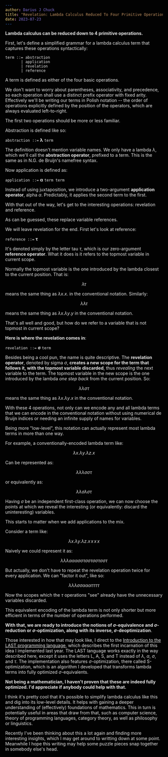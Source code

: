 ```yaml
---
author: Darius J Chuck
title: "Revelation: Lambda Calculus Reduced To Four Primitive Operations"
date: 2023-07-23
---
```


<style>
@media screen {
  html {
    /* todo: use for publishing a dark-mode draft: */
    filter: invert(1);
    font-size: 18pt;
  }
}
</style>

**Lambda calculus can be reduced down to 4 primitive operations.**

First, let's define a simplified grammar for a lambda calculus term that captures these operations syntactically:

```
term ::= abstraction
       | application
       | revelation
       | reference
```

A term is defined as either of the four basic operations.

We don't want to worry about parentheses, associativity, and precedence, so each operation shall use a distinct prefix operator with fixed arity. Effectively we'll be writing our terms in Polish notation -- the order of operations explicitly defined by the position of the operators, which are always evaluated left-to-right.

The first two operations should be more or less familiar. 

Abstraction is defined like so:

`abstraction ::=` $\boldsymbol{\lambda}$ `term`

The definition doesn't mention variable names. We only have a lambda $\lambda$, which we'll call the **abstraction operator**, prefixed to a term. This is the same as in N.G. de Bruijn's namefree syntax.

Now application is defined as:

`application ::=` $\boldsymbol{\alpha}$ `term term`

Instead of using juxtaposition, we introduce a two-argument **application operator**, alpha $\alpha$. Predictably, it applies the second term to the first.

With that out of the way, let's get to the interesting operations: revelation and reference.

As can be guessed, these replace variable references.

We will leave revelation for the end. First let's look at reference:

`reference ::=` $\boldsymbol{\tau}$

It's denoted simply by the letter tau $\tau$, which is our zero-argument **reference operator**. What it does is it refers to the topmost variable in current scope. 

Normally the topmost variable is the one introduced by the lambda closest to the current position. That is:

$$
\lambda \tau
$$

means the same thing as $\lambda x.x$. in the conventional notation. Similarly:

$$
\lambda \lambda \tau
$$

means the same thing as $\lambda x.\lambda y.y$ in the conventional notation.

That's all well and good, but how do we refer to a variable that is not topmost in current scope?

**Here is where the revelation comes in**:

`revelation ::=` $\boldsymbol{\sigma}$ `term`

Besides being a cool pun, the name is quite descriptive. The **revelation operator**, denoted by sigma $\sigma$, **creates a new scope for the term that follows it, with the topmost variable discarded**, thus *revealing* the next variable to the term. The topmost variable in the new scope is the one introduced by the lambda *one step back* from the current position. So:

$$
\lambda \lambda \sigma \tau
$$

means the same thing as $\lambda x.\lambda y.x$ in the conventional notation.

With these 4 operations, not only can we encode any and all lambda terms that we can encode in the conventional notation without using numerical de Bruijn indices or needing an infinite supply of names for variables.

Being more "low-level", this notation can actually represent most lambda terms in more than one way.

For example, a conventionally-encoded lambda term like:

$$
\lambda x.\lambda y.\lambda z.x
$$

Can be represented as:

$$
\lambda \lambda \lambda \sigma \sigma \tau
$$

or equivalently as:

$$
\lambda \lambda \sigma \lambda \sigma \tau
$$

Having $\sigma$ be an independent first-class operation, we can now choose the points at which we reveal the interesting (or equivalently: discard the uninteresting) variables.

This starts to matter when we add applications to the mix.

Consider a term like:

$$
\lambda x.\lambda y.\lambda z.x\,x\,x\,x
$$

Naively we could represent it as:

$$
\lambda \lambda \lambda \alpha \alpha \alpha \sigma \sigma \tau \sigma \sigma \tau \sigma \sigma \tau \sigma \sigma \tau
$$

But actually, we don't have to repeat the revelation operation twice for every application. We can "factor it out", like so:

$$
\lambda \lambda \lambda \sigma \sigma \alpha \alpha \alpha \tau \tau \tau \tau
$$

Now the scopes which the $\tau$ operations "see" already have the unnecessary variables discarded.

This equivalent encoding of the lambda term is not only shorter but more efficient in terms of the number of operations performed.

**With that, we are ready to introduce the notions of $\sigma$-equivalence and $\sigma$-reduction or $\sigma$-optimization, along with its inverse, $\sigma$-deoptimization**.

Those interested in how that may look like, I direct to the [Introduction to the LAST programming language](https://xtao.org/blog/last-intro.html), which describes the first incarnation of this idea I implemented last year. The LAST language works exactly in the way described here, except it uses the letters L, A, S, and T instead of $\lambda$, $\alpha$, $\sigma$, and $\tau$. The implementation also features $\sigma$-optimization, there called S-optimization, which is an algorithm I developed that transforms lambda terms into fully optimized $\sigma$-equivalents.

**Not being a mathematician, I haven't proven that these are indeed fully optimized. I'd appreciate if anybody could help with that.**

I think it's pretty cool that it's possible to simplify lambda calculus like this and dig into its low-level details. It helps with gaining a deeper understanding of (effectively) foundations of mathematics. This in turn is potentially useful in areas that draw from that, such as computer science, theory of programming languages, category theory, as well as philosophy or linguistics.

Recently I've been thinking about this a lot again and finding more interesting insights, which I may get around to writting down at some point. Meanwhile I hope this writing may help some puzzle pieces snap together in somebody else's head.
